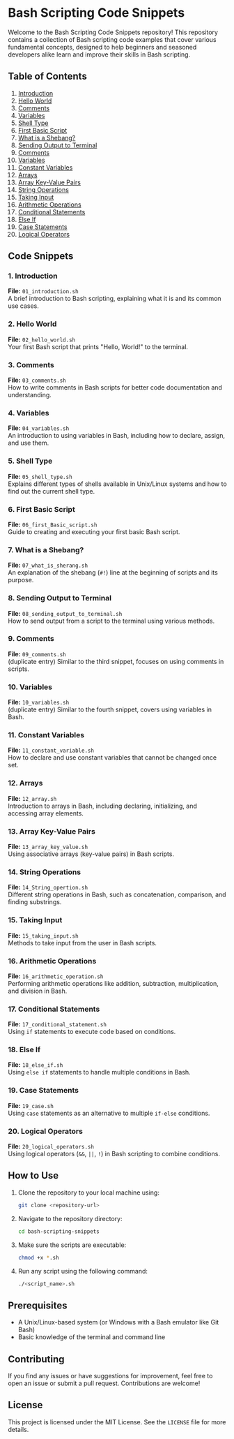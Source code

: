 # Bash Scripting Code Snippets

Welcome to the Bash Scripting Code Snippets repository! This repository contains a collection of Bash scripting code examples that cover various fundamental concepts, designed to help beginners and seasoned developers alike learn and improve their skills in Bash scripting.

## Table of Contents

1. [Introduction](#1-introduction)
2. [Hello World](#2-hello-world)
3. [Comments](#3-comments)
4. [Variables](#4-variables)
5. [Shell Type](#5-shell-type)
6. [First Basic Script](#6-first-basic-script)
7. [What is a Shebang?](#7-what-is-a-shebang)
8. [Sending Output to Terminal](#8-sending-output-to-terminal)
9. [Comments](#9-comments)
10. [Variables](#10-variables)
11. [Constant Variables](#11-constant-variables)
12. [Arrays](#12-arrays)
13. [Array Key-Value Pairs](#13-array-key-value-pairs)
14. [String Operations](#14-string-operations)
15. [Taking Input](#15-taking-input)
16. [Arithmetic Operations](#16-arithmetic-operations)
17. [Conditional Statements](#17-conditional-statements)
18. [Else If](#18-else-if)
19. [Case Statements](#19-case-statements)
20. [Logical Operators](#20-logical-operators)

## Code Snippets

### 1. Introduction

**File:** `01_introduction.sh`  
A brief introduction to Bash scripting, explaining what it is and its common use cases.

### 2. Hello World

**File:** `02_hello_world.sh`  
Your first Bash script that prints "Hello, World!" to the terminal.

### 3. Comments

**File:** `03_comments.sh`  
How to write comments in Bash scripts for better code documentation and understanding.

### 4. Variables

**File:** `04_variables.sh`  
An introduction to using variables in Bash, including how to declare, assign, and use them.

### 5. Shell Type

**File:** `05_shell_type.sh`  
Explains different types of shells available in Unix/Linux systems and how to find out the current shell type.

### 6. First Basic Script

**File:** `06_first_Basic_script.sh`  
Guide to creating and executing your first basic Bash script.

### 7. What is a Shebang?

**File:** `07_what_is_sherang.sh`  
An explanation of the shebang (`#!`) line at the beginning of scripts and its purpose.

### 8. Sending Output to Terminal

**File:** `08_sending_output_to_terminal.sh`  
How to send output from a script to the terminal using various methods.

### 9. Comments

**File:** `09_comments.sh`  
(duplicate entry) Similar to the third snippet, focuses on using comments in scripts.

### 10. Variables

**File:** `10_variables.sh`  
(duplicate entry) Similar to the fourth snippet, covers using variables in Bash.

### 11. Constant Variables

**File:** `11_constant_variable.sh`  
How to declare and use constant variables that cannot be changed once set.

### 12. Arrays

**File:** `12_array.sh`  
Introduction to arrays in Bash, including declaring, initializing, and accessing array elements.

### 13. Array Key-Value Pairs

**File:** `13_array_key_value.sh`  
Using associative arrays (key-value pairs) in Bash scripts.

### 14. String Operations

**File:** `14_String_opertion.sh`  
Different string operations in Bash, such as concatenation, comparison, and finding substrings.

### 15. Taking Input

**File:** `15_taking_input.sh`  
Methods to take input from the user in Bash scripts.

### 16. Arithmetic Operations

**File:** `16_arithmetic_operation.sh`  
Performing arithmetic operations like addition, subtraction, multiplication, and division in Bash.

### 17. Conditional Statements

**File:** `17_conditional_statement.sh`  
Using `if` statements to execute code based on conditions.

### 18. Else If

**File:** `18_else_if.sh`  
Using `else if` statements to handle multiple conditions in Bash.

### 19. Case Statements

**File:** `19_case.sh`  
Using `case` statements as an alternative to multiple `if-else` conditions.

### 20. Logical Operators

**File:** `20_logical_operators.sh`  
Using logical operators (`&&`, `||`, `!`) in Bash scripting to combine conditions.

## How to Use

1. Clone the repository to your local machine using:
   ```bash
   git clone <repository-url>
   ```

2. Navigate to the repository directory:
   ```bash
   cd bash-scripting-snippets
   ```

3. Make sure the scripts are executable:
   ```bash
   chmod +x *.sh
   ```

4. Run any script using the following command:
   ```bash
   ./<script_name>.sh
   ```

## Prerequisites

- A Unix/Linux-based system (or Windows with a Bash emulator like Git Bash)
- Basic knowledge of the terminal and command line

## Contributing

If you find any issues or have suggestions for improvement, feel free to open an issue or submit a pull request. Contributions are welcome!

## License

This project is licensed under the MIT License. See the `LICENSE` file for more details.

